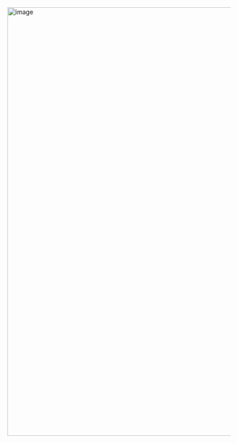 <img width="1903" height="969" alt="image" src="https://github.com/user-attachments/assets/3578c599-2a1d-422e-b99a-5af95894348f" />
